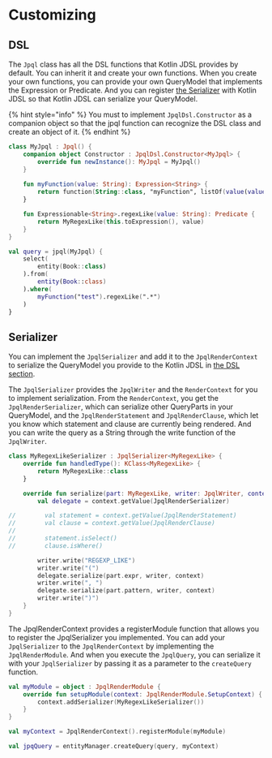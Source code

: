 # Customizing

## DSL

The `Jpql` class has all the DSL functions that Kotlin JDSL provides by default. You can inherit it and create your own functions. When you create your own functions, you can provide your own QueryModel that implements the Expression or Predicate. And you can register [the Serializer](customizing.md#serializer) with Kotlin JDSL so that Kotlin JDSL can serialize your QueryModel.

{% hint style="info" %}
You must to implement `JpqlDsl.Constructor` as a companion object so that the jpql function can recognize the DSL class and create an object of it.
{% endhint %}

```kotlin
class MyJpql : Jpql() {
    companion object Constructor : JpqlDsl.Constructor<MyJpql> {
        override fun newInstance(): MyJpql = MyJpql()
    }
    
    fun myFunction(value: String): Expression<String> {
        return function(String::class, "myFunction", listOf(value(value)))
    }

    fun Expressionable<String>.regexLike(value: String): Predicate {
        return MyRegexLike(this.toExpression(), value)
    }
}

val query = jpql(MyJpql) {
    select(
        entity(Book::class)
    ).from(
        entity(Book::class)
    ).where(
        myFunction("test").regexLike(".*")
    )
}
```

## Serializer

You can implement the `JpqlSerializer` and add it to the `JpqlRenderContext` to serialize the QueryModel you provide to the Kotlin JDSL in [the DSL section](customizing.md#dsl).&#x20;

The `JpqlSerializer` provides the `JpqlWriter` and the `RenderContext` for you to implement serialization. From the `RenderContext`, you get the `JpqlRenderSerializer`, which can serialize other QueryParts in your QueryModel, and the `JpqlRenderStatement` and `JpqlRenderClause`, which let you know which statement and clause are currently being rendered. And you can write the query as a String through the write function of the `JpqlWriter`.

```kotlin
class MyRegexLikeSerializer : JpqlSerializer<MyRegexLike> {
    override fun handledType(): KClass<MyRegexLike> {
        return MyRegexLike::class
    }

    override fun serialize(part: MyRegexLike, writer: JpqlWriter, context: RenderContext) {
        val delegate = context.getValue(JpqlRenderSerializer)

//        val statement = context.getValue(JpqlRenderStatement)
//        val clause = context.getValue(JpqlRenderClause)
//
//        statement.isSelect()
//        clause.isWhere()

        writer.write("REGEXP_LIKE")
        writer.write("(")
        delegate.serialize(part.expr, writer, context)
        writer.write(", ")
        delegate.serialize(part.pattern, writer, context)
        writer.write(")")
    }
}
```

The JpqlRenderContext provides a registerModule function that allows you to register the JpqlSerializer you implemented. You can add your `JpqlSerializer` to the `JpqlRenderContext` by implementing the `JpqlRenderModule`. And when you execute the `JpqlQuery`, you can serialize it with your `JpqlSerializer` by passing it as a parameter to the `createQuery` function.

```kotlin
val myModule = object : JpqlRenderModule {
    override fun setupModule(context: JpqlRenderModule.SetupContext) {
        context.addSerializer(MyRegexLikeSerializer())
    }
}

val myContext = JpqlRenderContext().registerModule(myModule)

val jpqQuery = entityManager.createQuery(query, myContext)
```
